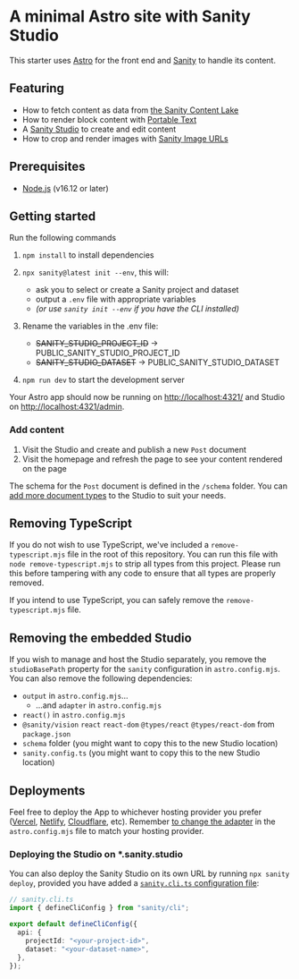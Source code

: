 # A minimal Astro site with Sanity Studio

This starter uses [Astro](https://astro.build/) for the front end and [Sanity](https://sanity.io/) to handle its content.

## Featuring

- How to fetch content as data from [the Sanity Content Lake](https://www.sanity.io/docs/datastore)
- How to render block content with [Portable Text](https://www.sanity.io/docs/presenting-block-text)
- A [Sanity Studio](https://www.sanity.io/docs/sanity-studio) to create and edit content
- How to crop and render images with [Sanity Image URLs](https://www.sanity.io/docs/presenting-images)

## Prerequisites

- [Node.js](https://nodejs.org/en/) (v16.12 or later)

## Getting started

Run the following commands

1. `npm install` to install dependencies
2. `npx sanity@latest init --env`, this will:

   - ask you to select or create a Sanity project and dataset
   - output a `.env` file with appropriate variables
   - _(or use `sanity init --env` if you have the CLI installed)_

3. Rename the variables in the .env file:

   - ~~SANITY_STUDIO_PROJECT_ID~~ → PUBLIC_SANITY_STUDIO_PROJECT_ID
   - ~~SANITY_STUDIO_DATASET~~ → PUBLIC_SANITY_STUDIO_DATASET

4. `npm run dev` to start the development server

Your Astro app should now be running on [http://localhost:4321/](http://localhost:4321/) and Studio on [http://localhost:4321/admin](http://localhost:4321/).

### Add content

1. Visit the Studio and create and publish a new `Post` document
2. Visit the homepage and refresh the page to see your content rendered on the page

The schema for the `Post` document is defined in the `/schema` folder. You can [add more document types](https://www.sanity.io/docs/schema-types) to the Studio to suit your needs.

## Removing TypeScript

If you do not wish to use TypeScript, we've included a `remove-typescript.mjs` file in the root of this repository. You can run this file with `node remove-typescript.mjs` to strip all types from this project. Please run this before tampering with any code to ensure that all types are properly removed.

If you intend to use TypeScript, you can safely remove the `remove-typescript.mjs` file.

## Removing the embedded Studio

If you wish to manage and host the Studio separately, you remove the `studioBasePath` property for the `sanity` configuration in `astro.config.mjs`. You can also remove the following dependencies:

- `output` in `astro.config.mjs`…
  - …and `adapter` in `astro.config.mjs`
- `react()` in `astro.config.mjs`
- `@sanity/vision` `react` `react-dom` `@types/react` `@types/react-dom` from `package.json`
- `schema` folder (you might want to copy this to the new Studio location)
- `sanity.config.ts` (you might want to copy this to the new Studio location)

## Deployments

Feel free to deploy the App to whichever hosting provider you prefer ([Vercel](https://vercel.com/), [Netlify](https://netlify.com), [Cloudflare](https://pages.cloudflare.com/), etc). Remember [to change the adapter](https://docs.astro.build/en/guides/server-side-rendering/#adding-an-adapter) in the `astro.config.mjs` file to match your hosting provider.

### Deploying the Studio on \*\.sanity.studio

You can also deploy the Sanity Studio on its own URL by running `npx sanity deploy`, provided you have added a [`sanity.cli.ts` configuration file](https://www.sanity.io/docs/cli):

```ts
// sanity.cli.ts
import { defineCliConfig } from "sanity/cli";

export default defineCliConfig({
  api: {
    projectId: "<your-project-id>",
    dataset: "<your-dataset-name>",
  },
});
```
